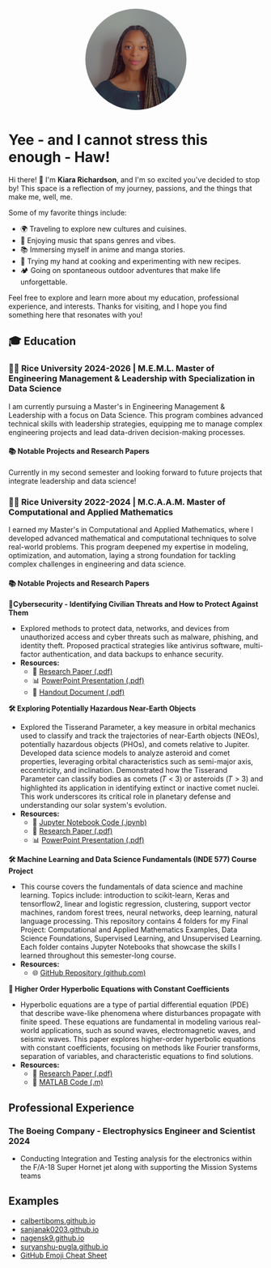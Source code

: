<div style="text-align: center; margin-top: 20px;">
  <img src="/images/ProfilePicture.jpg" alt="Profile Picture of Kiara Richardson" width="200" style="border-radius: 50%;">
</div>

# Yee - and I cannot stress this enough - Haw!
Hi there! 👋 I'm **Kiara Richardson**, and I'm so excited you've decided to stop by! This space is a reflection of my journey, passions, and the things that make me, well, me.

Some of my favorite things include:
- 🌍 Traveling to explore new cultures and cuisines.
- 🎵 Enjoying music that spans genres and vibes.
- 📚 Immersing myself in anime and manga stories.
- 🍳 Trying my hand at cooking and experimenting with new recipes.
- 🏕️ Going on spontaneous outdoor adventures that make life unforgettable.

Feel free to explore and learn more about my education, professional experience, and interests. Thanks for visiting, and I hope you find something here that resonates with you!

## 🎓 Education
### 👩‍🎓 Rice University 2024-2026 | M.E.M.L. Master of Engineering Management & Leadership with Specialization in Data Science

I am currently pursuing a Master's in Engineering Management & Leadership with a focus on Data Science. This program combines advanced technical skills with leadership strategies, equipping me to manage complex engineering projects and lead data-driven decision-making processes.

#### 📚 Notable Projects and Research Papers
Currently in my second semester and looking forward to future projects that integrate leadership and data science!

### 👩‍🎓 Rice University 2022-2024 | M.C.A.A.M. Master of Computational and Applied Mathematics

I earned my Master's in Computational and Applied Mathematics, where I developed advanced mathematical and computational techniques to solve real-world problems. This program deepened my expertise in modeling, optimization, and automation, laying a strong foundation for tackling complex challenges in engineering and data science.

#### 📚 Notable Projects and Research Papers
**📜Cybersecurity - Identifying Civilian Threats and How to Protect Against Them**
  - Explored methods to protect data, networks, and devices from unauthorized access and cyber threats such as malware, phishing, and identity theft. Proposed practical strategies like antivirus software, multi-factor authentication, and data backups to enhance security.
  - **Resources:**
      - 📄 [Research Paper (.pdf)](https://raw.githubusercontent.com/KiaraRich/KiaraRich.github.io/main/Rice%20University%20-%20Research%20Papers/ENGI%20501%20Project%20Report.pdf)
      - 📊 [PowerPoint Presentation (.pdf)](https://raw.githubusercontent.com/KiaraRich/KiaraRich.github.io/main/Rice%20University%20-%20Research%20Papers/ENGI%20501%20Oral%20Presentation.pdf)
      - 📄 [Handout Document (.pdf)](https://raw.githubusercontent.com/KiaraRich/KiaraRich.github.io/main/Rice%20University%20-%20Research%20Papers/ENGI%20501%20Oral%20Presentation%20Handout.pdf)  

**🛠️ Exploring Potentially Hazardous Near-Earth Objects**
  - Explored the Tisserand Parameter, a key measure in orbital mechanics used to classify and track the trajectories of near-Earth objects (NEOs), potentially hazardous objects (PHOs), and comets relative to Jupiter. Developed data science models to analyze asteroid and comet properties, leveraging orbital characteristics such as semi-major axis, eccentricity, and inclination. Demonstrated how the Tisserand Parameter can classify bodies as comets (𝑇 < 3) or asteroids (𝑇 > 3) and highlighted its application in identifying extinct or inactive comet nuclei. This work underscores its critical role in planetary defense and understanding our solar system's evolution.
  - **Resources:**
    - 🧮 [Jupyter Notebook Code (.ipynb)](https://github.com/KiaraRich/KiaraRich.github.io/blob/main/Rice%20University%20-%20Research%20Papers/Data%20Science%20Project%20.ipynb)
    - 📄 [Research Paper (.pdf)](https://raw.githubusercontent.com/KiaraRich/KiaraRich.github.io/main/Rice%20University%20-%20Research%20Papers/Data%20Science%20Project%20Report.pdf)
    - 📊 [PowerPoint Presentation (.pdf)](https://raw.githubusercontent.com/KiaraRich/KiaraRich.github.io/main/Rice%20University%20-%20Research%20Papers/RCEL%20506%20Midterm%20Data%20Science%20Project.pdf)
   
**🛠️ Machine Learning and Data Science Fundamentals (INDE 577) Course Project**
  - This course covers the fundamentals of data science and machine learning. Topics include: introduction to scikit-learn, Keras and tensorflow2, linear and logistic regression, clustering, support vector machines, random forest trees, neural networks, deep learning, natural language processing. This repository contains 4 folders for my Final Project: Computational and Applied Mathematics Examples, Data Science Foundations, Supervised Learning, and Unsupervised Learning. Each folder contains Jupyter Notebooks that showcase the skills I learned throughout this semester-long course.
  - **Resources:**
    - 🌐 [GitHub Repository (github.com)](https://github.com/KiaraRich/INDE577-Final-Project-Fall-2023)

**📜 Higher Order Hyperbolic Equations with Constant Coefficients**  
  - Hyperbolic equations are a type of partial differential equation (PDE) that describe wave-like phenomena where disturbances propagate with finite speed. These equations are fundamental in modeling various real-world applications, such as sound waves, electromagnetic waves, and seismic waves. This paper explores higher-order hyperbolic equations with constant coefficients, focusing on methods like Fourier transforms, separation of variables, and characteristic equations to find solutions.
  - **Resources:**  
    - 📄 [Research Paper (.pdf)](https://github.com/KiaraRich/KiaraRich.github.io/blob/main/Rice%20University%20-%20Research%20Papers/Final_Project_Paper.pdf)  
    - 🧮 [MATLAB Code (.m)](https://github.com/KiaraRich/KiaraRich.github.io/blob/main/Rice%20University%20-%20Research%20Papers/WaveEquation1D_SpectralMethod.m)















## Professional Experience

### The Boeing Company - Electrophysics Engineer and Scientist 2024
- Conducting Integration and Testing analysis for the electronics within the F/A-18 Super Hornet jet along with supporting the Mission Systems teams

## Examples
- [calbertiboms.github.io](https://calbertiboms.github.io/)
- [sanjanak0203.github.io](https://sanjanak0203.github.io/)
- [nagensk9.github.io](https://nagensk9.github.io/)
- [suryanshu-pugla.github.io](https://suryanshu-pugla.github.io/)
- [GitHub Emoji Cheat Sheet](https://github.com/ikatyang/emoji-cheat-sheet?tab=readme-ov-file#smileys--emotion)
